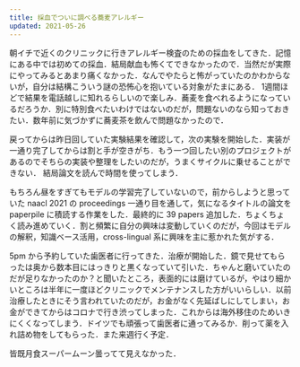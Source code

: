 ```yaml
---
title: 採血でついに調べる蕎麦アレルギー
updated: 2021-05-26
---
```


朝イチで近くのクリニックに行きアレルギー検査のための採血をしてきた．記憶にある中では初めての採血．結局献血も怖くてできなかったので．当然だが実際にやってみるとあまり痛くなかった．なんでやたらと怖がっていたのかわからないが，自分は結構こういう謎の恐怖心を抱いている対象がたまにある．
1週間ほどで結果を電話越しに知れるらしいので楽しみ．蕎麦を食べれるようになっているだろうか．別に特別食べたいわけではないのだが，問題ないのなら知っておきたい．数年前に気づかずに蕎麦茶を飲んで問題なかったので．

戻ってからは昨日回していた実験結果を確認して，次の実験を開始した．実装が一通り完了してからは割と手が空きがち．もう一つ回したい別のプロジェクトがあるのでそちらの実装や整理をしたいのだが，うまくサイクルに乗せることができない．
結局論文を読んで時間を使ってしまう．

もちろん昼をすぎてもモデルの学習完了していないので，前からしようと思っていた naacl 2021 の proceedings 一通り目を通して，気になるタイトルの論文を paperpile に積読する作業をした．最終的に 39 papers 追加した．ちょくちょく読み進めていく．割と頻繁に自分の興味は変動していくのだが，今回はモデルの解釈，知識ベース活用，cross-lingual 系に興味を主に惹かれた気がする．

5pm から予約していた歯医者に行ってきた．治療が開始した．鏡で見せてもらったは奥から数本目にはっきりと黒くなっていて引いた．ちゃんと磨いていたのだが足りなかったのか？と聞いたところ，表面的には磨けているが，やはり細かいところは半年に一度ほどクリニックでメンテナンスした方がいいらしい．以前治療したときにそう言われていたのだが，お金がなく先延ばしにしてしまい，お金ができてからはコロナで行き渋ってしまった．これからは海外移住のためいきにくくなってしまう．ドイツでも頑張って歯医者に通ってみるか．削って薬を入れ詰め物をしてもらった．また来週行く予定．

皆既月食スーパームーン曇ってて見えなかった．
